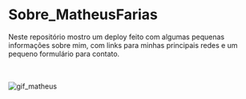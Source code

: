 # Sobre_MatheusFarias
Neste repositório mostro um deploy feito com algumas pequenas informações sobre mim, com links para minhas principais redes e um pequeno formulário para contato.
<br><br><br>

![gif_matheus](https://user-images.githubusercontent.com/101764993/159959092-5bd43a4f-4bcc-4b08-b330-6fa9533a8983.gif)
